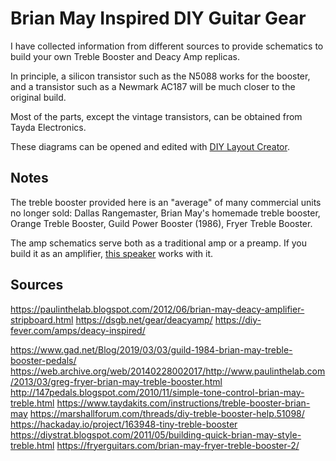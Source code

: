 # Brian May Inspired DIY Guitar Gear

I have collected information from different sources to provide schematics to build your own Treble Booster and Deacy Amp replicas.

In principle, a silicon transistor such as the N5088 works for the booster, and a transistor such as a Newmark AC187 will be much closer to the original build.

Most of the parts, except the vintage transistors, can be obtained from Tayda Electronics.

These diagrams can be opened and edited with [DIY Layout Creator](https://github.com/bancika/diy-layout-creator).

## Notes

The treble booster provided here is an "average" of many commercial units no longer sold: Dallas Rangemaster, Brian May's homemade treble booster, Orange Treble Booster, Guild Power Booster (1986), Fryer Treble Booster.

The amp schematics serve both as a traditional amp or a preamp. If you build it as an amplifier, [this speaker](https://deacyamp.com/products/kat-dsp-6-5-tc-speaker-upgrade-for-vox-vbm-1-amplifier) works with it.

## Sources

https://paulinthelab.blogspot.com/2012/06/brian-may-deacy-amplifier-stripboard.html
https://dsgb.net/gear/deacyamp/
https://diy-fever.com/amps/deacy-inspired/

https://www.gad.net/Blog/2019/03/03/guild-1984-brian-may-treble-booster-pedals/
https://web.archive.org/web/20140228002017/http://www.paulinthelab.com/2013/03/greg-fryer-brian-may-treble-booster.html
http://147pedals.blogspot.com/2010/11/simple-tone-control-brian-may-treble.html
https://www.taydakits.com/instructions/treble-booster-brian-may
https://marshallforum.com/threads/diy-treble-booster-help.51098/
https://hackaday.io/project/163948-tiny-treble-booster
https://diystrat.blogspot.com/2011/05/building-quick-brian-may-style-treble.html
https://fryerguitars.com/brian-may-fryer-treble-booster-2/
